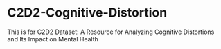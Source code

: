 # C2D2-Cognitive-Distortion
This is  for C2D2 Dataset: A Resource for Analyzing Cognitive Distortions and Its Impact on Mental Health
